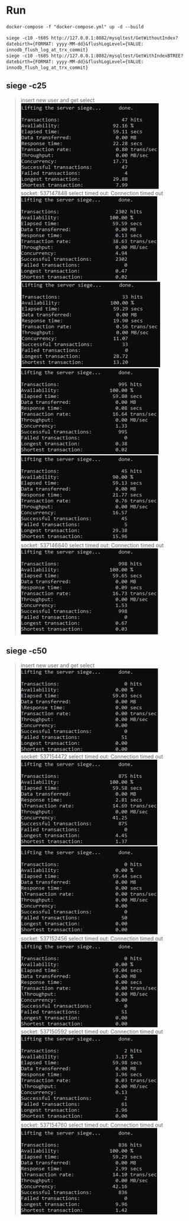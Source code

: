 # Run #
```
docker-compose -f "docker-compose.yml" up -d --build  
```

```
siege -c10 -t60S http://127.0.0.1:8082/mysqltest/GetWithoutIndex?datebirth={FORMAT: yyyy-MM-dd}&flushLogLevel={VALUE: innodb_flush_log_at_trx_commit}  
siege -c10 -t60S http://127.0.0.1:8082/mysqltest/GetWithIndexBTREE?datebirth={FORMAT: yyyy-MM-dd}&flushLogLevel={VALUE: innodb_flush_log_at_trx_commit}  
```

## siege -c25 ##
> insert new user and get select  
![C10](screens/c25_flushLogLevel0.jpg "without index and with innodb_flush_log_at_trx_commit = 0")  
socket: 537147848 select timed out: Connection timed out  
![C10](screens/c25_flushLogLevel0_BTREE.jpg "without index BTREE and with innodb_flush_log_at_trx_commit = 0")  
![C10](screens/c25_flushLogLevel1.jpg "without index and with innodb_flush_log_at_trx_commit = 1")  
![C10](screens/c25_flushLogLevel1_BTREE.jpg "without index BTREE and with innodb_flush_log_at_trx_commit = 1")  
![C10](screens/c25_flushLogLevel2.jpg "without index and with innodb_flush_log_at_trx_commit = 2")  
socket: 537146840 select timed out: Connection timed out  
![C10](screens/c25_flushLogLevel2_BTREE.jpg "without index BTREE and with innodb_flush_log_at_trx_commit = 2")  

## siege -c50 ##
> insert new user and get select  
![C10](screens/c50_flushLogLevel0.jpg "without index and with innodb_flush_log_at_trx_commit = 0")  
socket: 537154472 select timed out: Connection timed out  
![C10](screens/c50_flushLogLevel0_BTREE.jpg "without index BTREE and with innodb_flush_log_at_trx_commit = 0")  
![C10](screens/c50_flushLogLevel1.jpg "without index and with innodb_flush_log_at_trx_commit = 1")  
socket: 537152456 select timed out: Connection timed out  
![C10](screens/c50_flushLogLevel1_BTREE.jpg "without index BTREE and with innodb_flush_log_at_trx_commit = 1")  
socket: 537150592 select timed out: Connection timed out  
![C10](screens/c50_flushLogLevel2.jpg "without index and with innodb_flush_log_at_trx_commit = 2")  
socket: 537154760 select timed out: Connection timed out
![C10](screens/c50_flushLogLevel2_BTREE.jpg "without index BTREE and with innodb_flush_log_at_trx_commit = 2")  

